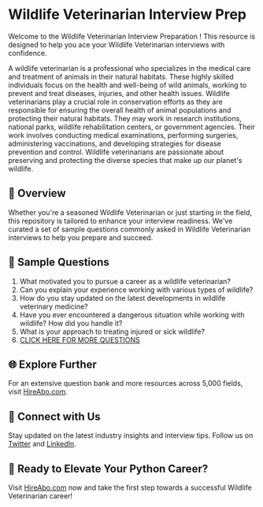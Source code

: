 # Wildlife Veterinarian Interview Prep

Welcome to the Wildlife Veterinarian Interview Preparation ! This resource is designed to help you ace your Wildlife Veterinarian interviews with confidence.

A wildlife veterinarian is a professional who specializes in the medical care and treatment of animals in their natural habitats. These highly skilled individuals focus on the health and well-being of wild animals, working to prevent and treat diseases, injuries, and other health issues. Wildlife veterinarians play a crucial role in conservation efforts as they are responsible for ensuring the overall health of animal populations and protecting their natural habitats. They may work in research institutions, national parks, wildlife rehabilitation centers, or government agencies. Their work involves conducting medical examinations, performing surgeries, administering vaccinations, and developing strategies for disease prevention and control. Wildlife veterinarians are passionate about preserving and protecting the diverse species that make up our planet's wildlife.

## 🚀 Overview

Whether you're a seasoned Wildlife Veterinarian or just starting in the field, this repository is tailored to enhance your interview readiness. We've curated a set of sample questions commonly asked in Wildlife Veterinarian interviews to help you prepare and succeed.

## 📝 Sample Questions

1. What motivated you to pursue a career as a wildlife veterinarian?
2. Can you explain your experience working with various types of wildlife?
3. How do you stay updated on the latest developments in wildlife veterinary medicine?
4. Have you ever encountered a dangerous situation while working with wildlife? How did you handle it?
5. What is your approach to treating injured or sick wildlife?
6. [CLICK HERE FOR MORE QUESTIONS](https://hireabo.com/job/24_0_9/Wildlife%20Veterinarian)

## 🌐 Explore Further

For an extensive question bank and more resources across 5,000 fields, visit [HireAbo.com](https://www.hireabo.com).

## 📱 Connect with Us

Stay updated on the latest industry insights and interview tips. Follow us on [Twitter](https://twitter.com/hireabo) and [LinkedIn](https://www.linkedin.com/in/hire-abo-3609972a8/).

## 🚀 Ready to Elevate Your Python Career?

Visit [HireAbo.com](https://www.hireabo.com) now and take the first step towards a successful Wildlife Veterinarian career!